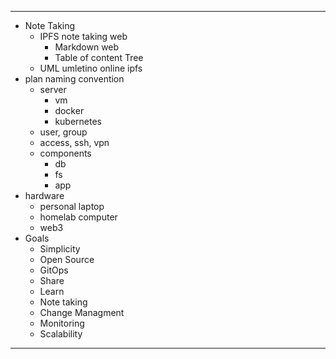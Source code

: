 
-----
- Note Taking
  - IPFS note taking web
    - Markdown web
    - Table of content Tree
  - UML umletino online ipfs
- plan naming convention
  - server
    - vm
    - docker
    - kubernetes
  - user, group
  - access, ssh, vpn
  - components
    - db
    - fs
    - app
- hardware
  - personal laptop
  - homelab computer
  - web3
- Goals
  - Simplicity
  - Open Source
  - GitOps
  - Share
  - Learn
  - Note taking
  - Change Managment
  - Monitoring
  - Scalability

-----

